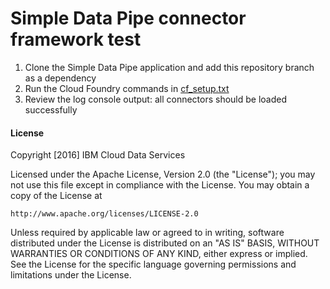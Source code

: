 
# Simple Data Pipe connector framework test

1. Clone the Simple Data Pipe application and add this repository branch as a dependency
2. Run the Cloud Foundry commands in [cf_setup.txt](https://github.com/ibm-cds-labs/simple-data-pipe-test-connector-framework/blob/valid_connector_declarations/cf_setup.txt) 
3. Review the log console output: all connectors should be loaded successfully

#### License 

Copyright [2016] IBM Cloud Data Services

Licensed under the Apache License, Version 2.0 (the "License");
you may not use this file except in compliance with the License.
You may obtain a copy of the License at

    http://www.apache.org/licenses/LICENSE-2.0

Unless required by applicable law or agreed to in writing, software
distributed under the License is distributed on an "AS IS" BASIS,
WITHOUT WARRANTIES OR CONDITIONS OF ANY KIND, either express or implied.
See the License for the specific language governing permissions and
limitations under the License.

